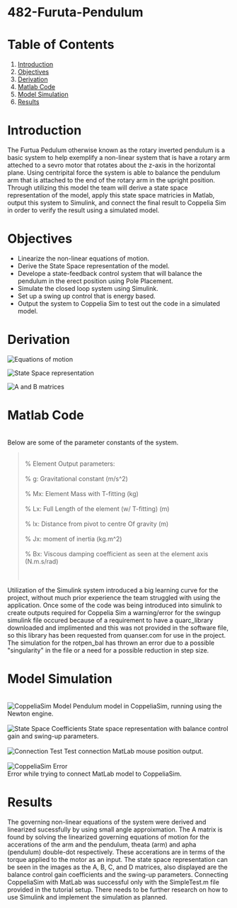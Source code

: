 # 482-Furuta-Pendulum

  # Table of Contents  
1) [Introduction](#headers)  
2) [Objectives](#headers)  
3) [Derivation](#headers) 
4) [Matlab Code](#headers) 
5) [Model Simulation](#headers) 
6) [Results](#headers) 

  # Introduction
  
The Furtua Pedulum otherwise known as the rotary inverted pendulum is a basic system to help exemplify a non-linear system that is have a rotary arm atteched to a sevro motor
that rotates about the z-axis in the horizontal plane. Using centripital force the system is able to balance the pendulum arm that is attached to the end of the rotary arm in
the upright position. Through utilizing this model the team will derive a state space representation of the model, apply this state space matricies in Matlab, output this
system to Simulink, and connect the final result to Coppelia Sim in order to verify the result using a simulated model.    

  # Objectives
  
* Linearize the non-linear equations of motion.
* Derive the State Space representation of the model.
* Develope a state-feedback control system that will balance the pendulum in the erect position using Pole Placement.
* Simulate the closed loop system using Simulink.
* Set up a swing up control that is energy based.
* Output the system to Coppelia Sim to test out the code in a simulated model.

 # Derivation
 
![Equations of motion](https://github.com/jmmather10/482-Furuta-Pendulum/blob/main/Pendulum_Images/Derivations__Page_1.png?raw=true "Derivations Pg 1")

![State Space representation](https://github.com/jmmather10/482-Furuta-Pendulum/blob/main/Pendulum_Images/Derivations__Page_2.png?raw=true "Derivations Pg 2")
  
![A and B matrices](https://github.com/jmmather10/482-Furuta-Pendulum/blob/main/Pendulum_Images/Derivations__Page_3.png?raw=true "Derivations Pg 3")
   
  # Matlab Code
<br>Below are some of the parameter constants of the system.<br/>
><br>% Element Output parameters:<br/>
><br>% g:             Gravitational constant                         (m/s^2)<br/>
><br>% Mx:            Element Mass with T-fitting                    (kg)<br/>
><br>% Lx:            Full Length of the element (w/ T-fitting)      (m)<br/>
><br>% lx:            Distance from pivot to centre Of gravity       (m)<br/>
><br>% Jx:            moment of inertia                              (kg.m^2)<br/>
><br>% Bx:            Viscous damping coefficient as seen at the element axis (N.m.s/rad)<br/> 
><br><br/> 
>
Utilization of the Simulink system introduced a big learning curve for the project, without much prior experience the team struggled with using the application. Once some of the code was being introduced into simulink to create outputs required for Coppelia Sim a warning/error for the swingup simulink file occured because of a requirement to have a quarc_library downloaded and implimented and this was not provided in the software file, so this library has been requested from quanser.com for use in the project. The simulation for the rotpen_bal has thrown an error due to a possible "singularity" in the file or a need for a possible reduction in step size.

  # Model Simulation
 
 <br>![CoppeliaSim Model](https://github.com/jmmather10/482-Furuta-Pendulum/blob/main/Pendulum_Images/Sad_Pendulum.jpg?raw=true "CoppeliaSim Model") 
 Pendulum model in CoppeliaSim, running using the Newton engine.<br/>
 <br>![State Space Coefficients](https://github.com/jmmather10/482-Furuta-Pendulum/blob/main/Pendulum_Images/MatLab_SS_Rep.jpg?raw=true "State Space Coefficients")
 State space representation with balance control gain and swing-up parameters.<br/>
 <br>![Connection Test](https://github.com/jmmather10/482-Furuta-Pendulum/blob/main/Pendulum_Images/Test_Connect.jpg?raw=true "Connection Test")
 Test connection MatLab mouse position output.<br/> 
 <br>![CoppeliaSim Error](https://github.com/jmmather10/482-Furuta-Pendulum/blob/main/Pendulum_Images/Connection_Error.jpg?raw=true "CoppeliaSim Error")  
 Error while trying to connect MatLab model to CoppeliaSim.<br/> 
  
  # Results
  
The governing non-linear equations of the system were derived and linearized sucessfully by using small angle approixmation. The A matrix is found by solving the linearized
governing equations of motion for the accerations of the arm and the pendulum, theata (arm) and apha (pendulum) double-dot respectively. These accerations are in terms of the
torque applied to the motor as an input. The state space representation can be seen in the images as the A, B, C, and D matrices, also displayed are the balance control gain
coefficients and the swing-up parameters. Connecting CoppeliaSim with MatLab was successful only with the SimpleTest.m file provided in the tutorial setup. There needs to be further research on how to use Simulink and implement the simulation as planned.
